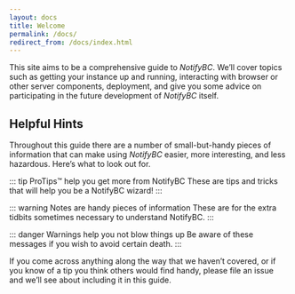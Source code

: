```yaml
---
layout: docs
title: Welcome
permalink: /docs/
redirect_from: /docs/index.html
---
```


This site aims to be a comprehensive guide to _NotifyBC_. We’ll cover topics such
as getting your instance up and running, interacting with browser or other server components, deployment, and give you some advice on participating in the future
development of _NotifyBC_ itself.

## Helpful Hints

Throughout this guide there are a number of small-but-handy pieces of information that can make using _NotifyBC_ easier, more interesting, and less hazardous. Here’s what to look out for.

::: tip ProTips™ help you get more from NotifyBC
These are tips and tricks that will help you be a NotifyBC wizard!
:::

::: warning Notes are handy pieces of information
These are for the extra tidbits sometimes necessary to understand
     NotifyBC.
:::

::: danger Warnings help you not blow things up
Be aware of these messages if you wish to avoid certain death.
:::



If you come across anything along the way that we haven’t covered, or if you
know of a tip you think others would find handy, please <a target="_blank" rel="noopener noreferrer" :href="'https://github.com/'+$site.themeConfig.repo+'/issues/new'">file an
issue</a> and we’ll see about
including it in this guide.
